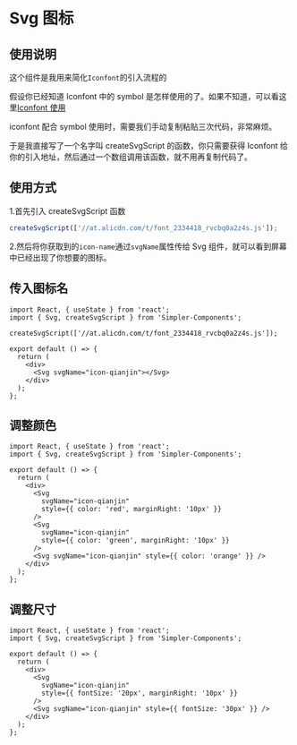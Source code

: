 # Svg 图标

## 使用说明

这个组件是我用来简化`Iconfont`的引入流程的

假设你已经知道 Iconfont 中的 symbol 是怎样使用的了。如果不知道，可以看这里[Iconfont 使用](https://www.iconfont.cn/help/detail?spm=a313x.7781069.1998910419.17&helptype=code)

iconfont 配合 symbol 使用时，需要我们手动复制粘贴三次代码，非常麻烦。

于是我直接写了一个名字叫 createSvgScript 的函数，你只需要获得 Iconfont 给你的引入地址，然后通过一个数组调用该函数，就不用再复制代码了。

## 使用方式

1.首先引入 createSvgScript 函数

```javascript
createSvgScript(['//at.alicdn.com/t/font_2334418_rvcbq0a2z4s.js']);
```

2.然后将你获取到的`icon-name`通过`svgName`属性传给 Svg 组件，就可以看到屏幕中已经出现了你想要的图标。

## 传入图标名

```tsx
import React, { useState } from 'react';
import { Svg, createSvgScript } from 'Simpler-Components';

createSvgScript(['//at.alicdn.com/t/font_2334418_rvcbq0a2z4s.js']);

export default () => {
  return (
    <div>
      <Svg svgName="icon-qianjin"></Svg>
    </div>
  );
};
```

## 调整颜色

```tsx
import React, { useState } from 'react';
import { Svg, createSvgScript } from 'Simpler-Components';

export default () => {
  return (
    <div>
      <Svg
        svgName="icon-qianjin"
        style={{ color: 'red', marginRight: '10px' }}
      />
      <Svg
        svgName="icon-qianjin"
        style={{ color: 'green', marginRight: '10px' }}
      />
      <Svg svgName="icon-qianjin" style={{ color: 'orange' }} />
    </div>
  );
};
```

## 调整尺寸

```tsx
import React, { useState } from 'react';
import { Svg, createSvgScript } from 'Simpler-Components';

export default () => {
  return (
    <div>
      <Svg
        svgName="icon-qianjin"
        style={{ fontSize: '20px', marginRight: '10px' }}
      />
      <Svg svgName="icon-qianjin" style={{ fontSize: '30px' }} />
    </div>
  );
};
```
